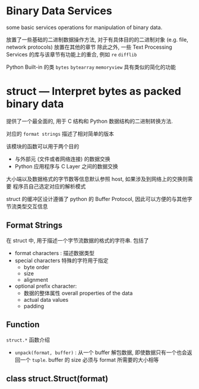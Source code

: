 # Binary Data Services

some basic services operations for manipulation of binary data. 

放置了一些基础的二进制数据操作方法, 对于有具体目的的二进制对象 (e.g. file, network protocols) 放置在其他的章节
除此之外, 一些 Text Processing Services 的库与该章节有功能上的重合, 例如 `re`  `difflib`

Python Built-in 的类 `bytes` `bytearray` `memoryview` 具有类似的简化的功能


# struct — Interpret bytes as packed binary data

提供了一个最全面的, 用于 C 结构和 Python 数据结构的二进制转换方法.  

对应的 `format strings` 描述了相对简单的版本   

该模块的函数可以用于两个目的
* 与外部元 (文件或者网络连接) 的数据交换
* Python 应用程序与 C Layer 之间的数据交换

大小端以及数据格式的字节数等信息默认参照 host, 如果涉及到网络上的交换则需要 程序员自己选定对应的解析模式  

struct 的缓冲区设计遵循了 python 的 Buffer Protocol, 因此可以方便的与其他字节流类型交互信息  

## Format Strings

在 struct 中, 用于描述一个字节流数据的格式的字符串. 包括了
* format characters     : 描述数据类型
* special characters 特殊的字符用于指定
  * byte order
  * size
  * alignment
* optional prefix character:
  * 数据的整体属性  overall properties of the data
  * actual data values 
  * padding

## Function


`struct.*` 函数介绍
* `unpack(format, buffer)`   : 从一个 buffer 解包数据,  即使数据只有一个也会返回一个 `tuple`.  buffer 的 size 必须与 format 所需要的大小相等


## class struct.Struct(format)
